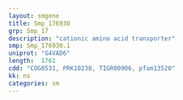 ```yaml
---
layout: smgene
title: Smp_176930
grp: Smp_17
description: "cationic amino acid transporter"
smp: Smp_176930.1
uniprot: "G4VAD6"
length:  1761
cdd: "COG0531, PRK10238, TIGR00906, pfam13520"
kk: ns
categories: sm
---
```

